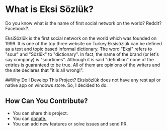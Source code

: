 # What is Eksi Sözlük?
Do you know what is the name of first social network on the world? Reddit? Facebook?.

EksiSözlük is the first social network on the world which was founded on 1999. It is one of the top three website on Turkey.Eksisözlük can be defined as a text and topic based informal dictionary. The word "Ekşi" refers to "sour" and "Sözlük" to "dictionary". In fact, the name of the brand (or let's say company) is "sourtimes". Although it is said "definition" none of the entries is guaranteed to be true. All of them are opinions of the writers and the site declares that "it is all wrong!".

##Why Do I Develop This Project?
Eksisözlük does not have any rest api or native app on windows store. So, I decided to do.

## How Can You Contribute?
* You can share this project.
* You can [donate.](https://www.paypal.com/cgi-bin/webscr?cmd=_donations&business=mail%40sezginege%2ecom&lc=US&item_name=Unofficial%20EksiSozluk%20Github%20Project&no_note=0&currency_code=TRY&bn=PP%2dDonationsBF%3abtn_donateCC_LG%2egif%3aNonHostedGuest)
* You can add new features or solve issues and send PR.

